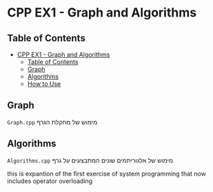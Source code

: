 # CPP EX1 - Graph and Algorithms

## Table of Contents

- [CPP EX1 - Graph and Algorithms](#cpp-ex1---graph-and-algorithms)
  - [Table of Contents](#table-of-contents)
  - [Graph](#graph)
  - [Algorithms](#algorithms)
  - [How to Use](#how-to-use)

## Graph

`Graph.cpp` מימוש של מחקלת הגרף

## Algorithms

`Algorithms.cpp` מימוש של אלגוריתמים שונים המתבצעים על גרף

this is expantion of the first exercise of system programming that now includes operator overloading
